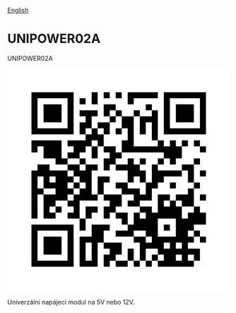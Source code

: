 
[English](./README.md)
<!--- module --->
# UNIPOWER02A
<!--- Emodule --->

<!--- subtitle ---> UNIPOWER02A<!--- Esubtitle --->

![UNIPOWER02A](DOC/SRC/img/UNIPOWER02A_QRcode.png)

<!--- description ---> Univerzální napájecí modul na 5V nebo 12V.<!--- Edescription --->
            